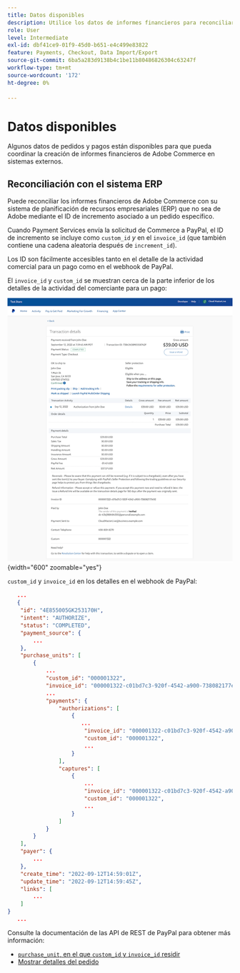 ```yaml
---
title: Datos disponibles
description: Utilice los datos de informes financieros para reconciliar los informes con sistemas que no sean de comercio.
role: User
level: Intermediate
exl-id: dbf41ce9-01f9-45d0-b651-e4c499e83822
feature: Payments, Checkout, Data Import/Export
source-git-commit: 6ba5a283d9138b4c1be11b80486826304c63247f
workflow-type: tm+mt
source-wordcount: '172'
ht-degree: 0%

---
```


# Datos disponibles

Algunos datos de pedidos y pagos están disponibles para que pueda coordinar la creación de informes financieros de Adobe Commerce en sistemas externos.

## Reconciliación con el sistema ERP

Puede reconciliar los informes financieros de Adobe Commerce con su sistema de planificación de recursos empresariales (ERP) que no sea de Adobe mediante el ID de incremento asociado a un pedido específico.

Cuando Payment Services envía la solicitud de Commerce a PayPal, el ID de incremento se incluye como `custom_id` _y_ en el `invoice_id` (que también contiene una cadena aleatoria después de `increment_id`).

Los ID son fácilmente accesibles tanto en el detalle de la actividad comercial para un pago como en el webhook de PayPal.

El `invoice_id` y `custom_id` se muestran cerca de la parte inferior de los detalles de la actividad del comerciante para un pago:

![`custom_id` en detalle de actividad de comerciante](assets/merchant-activity-ids.png){width="600" zoomable="yes"}

`custom_id` y `invoice_id` en los detalles en el webhook de PayPal:

```json
   ...
   {
    "id": "4E855005GK253170H",
    "intent": "AUTHORIZE",
    "status": "COMPLETED",
    "payment_source": {
        ...
    },
    "purchase_units": [
        {
            ...
            "custom_id": "000001322",
            "invoice_id": "000001322-c01bd7c3-920f-4542-a900-738082177e92",
            ...
            "payments": {
                "authorizations": [
                    {
                       ...
                        "invoice_id": "000001322-c01bd7c3-920f-4542-a900-738082177e92",
                        "custom_id": "000001322",
                        ...
                    }
                ],
                "captures": [
                    {
                        ...
                        "invoice_id": "000001322-c01bd7c3-920f-4542-a900-738082177e92",
                        "custom_id": "000001322",
                        ...
                    }
                ]
            }
        }
    ],
    "payer": {
        ...
    },
    "create_time": "2022-09-12T14:59:01Z",
    "update_time": "2022-09-12T14:59:45Z",
    "links": [
        ...
    ]
}
   ...
```

Consulte la documentación de las API de REST de PayPal para obtener más información:

* [`purchase_unit`, en el que `custom_id` y `invoice_id` residir](https://developer.paypal.com/docs/api/orders/v2/#definition-purchase_unit:~:text=Read%20only.-,purchase_unit,-Contraer)
* [Mostrar detalles del pedido](https://developer.paypal.com/docs/api/orders/v2/#orders_get)
